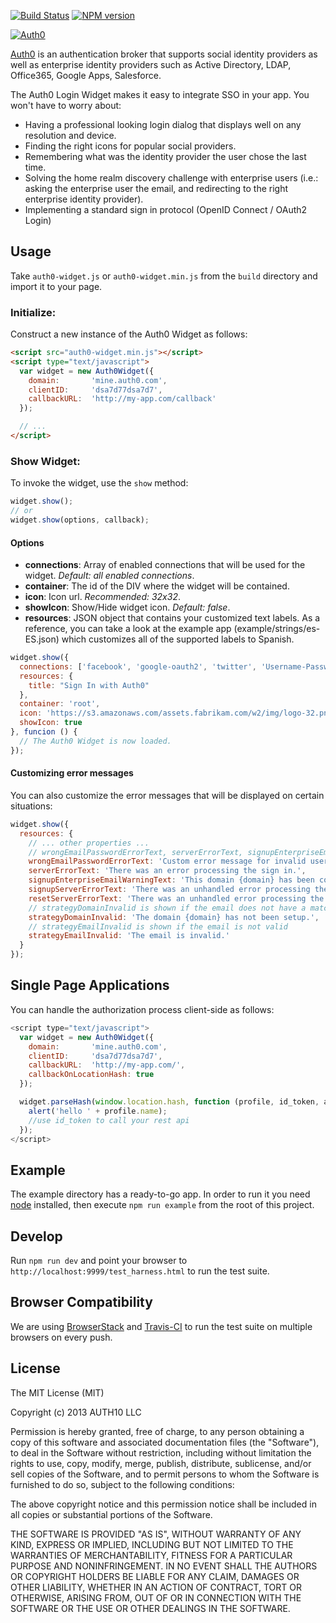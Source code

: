 [![Build Status](https://auth0-tc-hub.herokuapp.com/bt23/status.png)](https://auth0-tc-hub.herokuapp.com/bt23)
[![NPM version](https://badge.fury.io/js/auth0-widget.js.png)](http://badge.fury.io/js/auth0-widget.js)

[![Auth0](http://blog.auth0.com.s3.amazonaws.com/logo-290x200-letters.png)](http://auth0.com)

[Auth0](http://auth0.com) is an authentication broker that supports social identity providers as well as enterprise identity providers such as Active Directory, LDAP, Office365, Google Apps, Salesforce.

The Auth0 Login Widget makes it easy to integrate SSO in your app. You won't have to worry about:
* Having a professional looking login dialog that displays well on any resolution and device.
* Finding the right icons for popular social providers.
* Remembering what was the identity provider the user chose the last time.
* Solving the home realm discovery challenge with enterprise users (i.e.: asking the enterprise user the email, and redirecting to the right enterprise identity provider).
* Implementing a standard sign in protocol (OpenID Connect / OAuth2 Login)

## Usage

Take `auth0-widget.js` or `auth0-widget.min.js` from the `build` directory and import it to your page.

### Initialize:

Construct a new instance of the Auth0 Widget as follows:

~~~html
<script src="auth0-widget.min.js"></script>
<script type="text/javascript">
  var widget = new Auth0Widget({
    domain:       'mine.auth0.com',
    clientID:     'dsa7d77dsa7d7',
    callbackURL:  'http://my-app.com/callback'
  });

  // ...
</script>
~~~

### Show Widget:

To invoke the widget, use the `show` method:

~~~javascript
widget.show();
// or
widget.show(options, callback);
~~~

#### Options

* __connections__: Array of enabled connections that will be used for the widget. _Default: all enabled connections_.
* __container__: The id of the DIV where the widget will be contained.
* __icon__: Icon url. _Recommended: 32x32_.
* __showIcon__: Show/Hide widget icon. _Default: false_.
* __resources__: JSON object that contains your customized text labels. As a reference, you can take a look at the example app (example/strings/es-ES.json) which customizes all of the supported labels to Spanish.

~~~javascript
widget.show({
  connections: ['facebook', 'google-oauth2', 'twitter', 'Username-Password-Authentication', 'fabrikam.com'],
  resources: {
    title: "Sign In with Auth0"
  },
  container: 'root',
  icon: 'https://s3.amazonaws.com/assets.fabrikam.com/w2/img/logo-32.png',
  showIcon: true
}, funcion () {
  // The Auth0 Widget is now loaded.
});
~~~

#### Customizing error messages
You can also customize the error messages that will be displayed on certain situations:

~~~javascript
widget.show({
  resources: {
    // ... other properties ...
    // wrongEmailPasswordErrorText, serverErrorText, signupEnterpriseEmailWarningText, signupServerErrorText and resetServerErrorText are used only if you have a Database connection
    wrongEmailPasswordErrorText: 'Custom error message for invalid user/pass.',
    serverErrorText: 'There was an error processing the sign in.',
    signupEnterpriseEmailWarningText: 'This domain {domain} has been configured for Single Sign On and you can\'t create an account. Try signing in instead.',
    signupServerErrorText: 'There was an unhandled error processing the sign up.',
    resetServerErrorText: 'There was an unhandled error processing the change password.',
    // strategyDomainInvalid is shown if the email does not have a matching enterprise connection
    strategyDomainInvalid: 'The domain {domain} has not been setup.',
    // strategyEmailInvalid is shown if the email is not valid
    strategyEmailInvalid: 'The email is invalid.'
  }
});
~~~

## Single Page Applications

You can handle the authorization process client-side as follows:

~~~javascript
<script type="text/javascript">
  var widget = new Auth0Widget({
    domain:       'mine.auth0.com',
    clientID:     'dsa7d77dsa7d7',
    callbackURL:  'http://my-app.com/',
    callbackOnLocationHash: true
  });

  widget.parseHash(window.location.hash, function (profile, id_token, access_token, state) {
    alert('hello ' + profile.name);
    //use id_token to call your rest api
  });
</script>
~~~

## Example

The example directory has a ready-to-go app. In order to run it you need [node](http://nodejs.org/) installed, then execute `npm run example` from the root of this project.

## Develop

Run `npm run dev` and point your browser to `http://localhost:9999/test_harness.html` to run the test suite.

## Browser Compatibility

We are using [BrowserStack](http://browserstack.com) and [Travis-CI](http://travis-ci.org) to run the test suite on multiple browsers on every push.

## License

The MIT License (MIT)

Copyright (c) 2013 AUTH10 LLC

Permission is hereby granted, free of charge, to any person obtaining a copy
of this software and associated documentation files (the "Software"), to deal
in the Software without restriction, including without limitation the rights
to use, copy, modify, merge, publish, distribute, sublicense, and/or sell
copies of the Software, and to permit persons to whom the Software is
furnished to do so, subject to the following conditions:

The above copyright notice and this permission notice shall be included in
all copies or substantial portions of the Software.

THE SOFTWARE IS PROVIDED "AS IS", WITHOUT WARRANTY OF ANY KIND, EXPRESS OR
IMPLIED, INCLUDING BUT NOT LIMITED TO THE WARRANTIES OF MERCHANTABILITY,
FITNESS FOR A PARTICULAR PURPOSE AND NONINFRINGEMENT. IN NO EVENT SHALL THE
AUTHORS OR COPYRIGHT HOLDERS BE LIABLE FOR ANY CLAIM, DAMAGES OR OTHER
LIABILITY, WHETHER IN AN ACTION OF CONTRACT, TORT OR OTHERWISE, ARISING FROM,
OUT OF OR IN CONNECTION WITH THE SOFTWARE OR THE USE OR OTHER DEALINGS IN
THE SOFTWARE.

